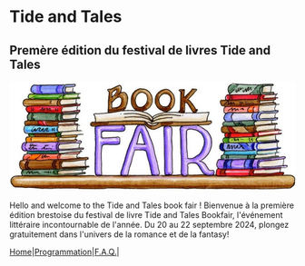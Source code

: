 # Tide and Tales
## Premère édition du festival de livres Tide and Tales

![bookfair](image/bookfair.jpg) 


Hello and welcome to the Tide and Tales book fair ! Bienvenue à la première édition brestoise du festival de livre Tide and Tales Bookfair, l'événement littéraire incontournable de l'année. Du 20 au 22 septembre 2024, plongez gratuitement dans l'univers de la romance et de la fantasy! 












[Home](index.md)|[Programmation](Programmation.md)|[F.A.Q.](Questions.md)|
